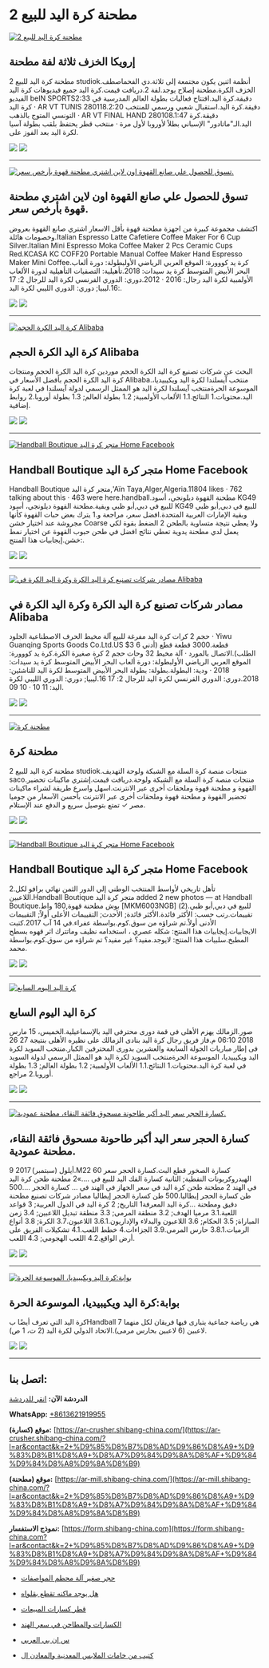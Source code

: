# 2 مطحنة كرة اليد للبيع

<a href="https://swt.shibang-china.com/?l=ar&img&k=2+%D9%85%D8%B7%D8%AD%D9%86%D8%A9+%D9%83%D8%B1%D8%A9+%D8%A7%D9%84%D9%8A%D8%AF+%D9%84%D9%84%D8%A8%D9%8A%D8%B9" target="_blank">![2 مطحنة كرة اليد للبيع](http://static.shibang-china.com/all-800x300/90.jpg)</a>

## إرويكا الخزف ثلاثة لفة مطحنة
2 مطحنة كرة اليد للبيع studiok.أنظمة اثنين يكون مجتمعة إلى ثلاثة.دي الفحماصطف الخزف الكرة.مطحنة إصلاح يوجد.لفة 2.دریافت قیمت.كرة اليد جميع فيديوهات كرة اليد الفيديو beIN SPORTS2:33 دقيقة.كرة اليد.افتتاح فعاليات بطولة العالم المدرسية في كرة اليد &middot; AR VT TUNIS 280118.2:20 دقيقة.كرة اليد.استقبال شعبي ورسمي للمنتخب التونسي المتوج بالذهب &middot; AR VT FINAL HAND 280108.1:47 دقيقة.كرة اليد.الـ&quot;ماتادور&quot; الإسباني بطلاً لأوروبا لأول مرة &middot; منتخب قطر يحتفظ بلقب بطولة آسيا لكرة اليد بعد الفوز على.


<a href="https://whatsapp.shibangsoft.com/WhatsApp.php" target="_blank" title="WhatsApp">![](http://static.shibang-china.com/icon/whatsapp.png)</a> <a href="https://swt.shibang-china.com/?l=ar&icon&k=2+%D9%85%D8%B7%D8%AD%D9%86%D8%A9+%D9%83%D8%B1%D8%A9+%D8%A7%D9%84%D9%8A%D8%AF+%D9%84%D9%84%D8%A8%D9%8A%D8%B9" target="_blank">![](http://static.shibang-china.com/icon/chat-ar.png)</a>

---

<a href="https://swt.shibang-china.com/?l=ar&img&k=2+%D9%85%D8%B7%D8%AD%D9%86%D8%A9+%D9%83%D8%B1%D8%A9+%D8%A7%D9%84%D9%8A%D8%AF+%D9%84%D9%84%D8%A8%D9%8A%D8%B9" target="_blank">![تسوق للحصول علي صانع القهوة اون لاين اشتري مطحنة قهوة بأرخص سعر.](http://static.shibang-china.com/all-800x300/706.jpg)</a>

## تسوق للحصول علي صانع القهوة اون لاين اشتري مطحنة قهوة بأرخص سعر.
اكتشف مجموعة كبيرة من اجهزة مطحنة قهوة بأقل الاسعار اشتري صانع القهوة بعروض وخصومات هائلة.Italian Espresso Latte Cafetiere Coffee Maker For 6 Cup Silver.Italian Mini Espresso Moka Coffee Maker 2 Pcs Ceramic Cups Red.KCASA KC COFF20 Portable Manual Coffee Maker Hand Espresso Maker Mini Coffee.كرة يد كووورة: الموقع العربي الرياضي الأولبطولة: دورة ألعاب البحر الأبيض المتوسط كرة يد سيدات: 2018.تأهيلية: التصفيات التأهيلية لدورة الألعاب الأولمبية لكرة اليد رجال: 2016 &middot; 2012.دوري: الدوري الفرنسي لكرة اليد للرجال 2: 17 16.ليبيا; دوري: الدوري الليبي لكرة اليد:.


<a href="https://whatsapp.shibangsoft.com/WhatsApp.php" target="_blank" title="WhatsApp">![](http://static.shibang-china.com/icon/whatsapp.png)</a> <a href="https://swt.shibang-china.com/?l=ar&icon&k=2+%D9%85%D8%B7%D8%AD%D9%86%D8%A9+%D9%83%D8%B1%D8%A9+%D8%A7%D9%84%D9%8A%D8%AF+%D9%84%D9%84%D8%A8%D9%8A%D8%B9" target="_blank">![](http://static.shibang-china.com/icon/chat-ar.png)</a>

---

<a href="https://swt.shibang-china.com/?l=ar&img&k=2+%D9%85%D8%B7%D8%AD%D9%86%D8%A9+%D9%83%D8%B1%D8%A9+%D8%A7%D9%84%D9%8A%D8%AF+%D9%84%D9%84%D8%A8%D9%8A%D8%B9" target="_blank">![كرة اليد الكرة الحجم Alibaba](http://static.shibang-china.com/all-800x300/972.jpg)</a>

## كرة اليد الكرة الحجم Alibaba
البحث عن شركات تصنيع كرة اليد الكرة الحجم موردين كرة اليد الكرة الحجم ومنتجات كرة اليد الكرة الحجم بأفضل الأسعار في Alibaba.منتخب آيسلندا لكرة اليد ويكيبيديا، الموسوعة الحرةمنتخب آيسلندا لكرة اليد هو الممثل الرسمي لدولة آيسلندا في لعبة كرة اليد.محتويات.1 النتائج.1.1 الألعاب الأولمبية; 1.2 بطولة العالم; 1.3 بطولة أوروبا.2 روابط إضافية.


<a href="https://whatsapp.shibangsoft.com/WhatsApp.php" target="_blank" title="WhatsApp">![](http://static.shibang-china.com/icon/whatsapp.png)</a> <a href="https://swt.shibang-china.com/?l=ar&icon&k=2+%D9%85%D8%B7%D8%AD%D9%86%D8%A9+%D9%83%D8%B1%D8%A9+%D8%A7%D9%84%D9%8A%D8%AF+%D9%84%D9%84%D8%A8%D9%8A%D8%B9" target="_blank">![](http://static.shibang-china.com/icon/chat-ar.png)</a>

---

<a href="https://swt.shibang-china.com/?l=ar&img&k=2+%D9%85%D8%B7%D8%AD%D9%86%D8%A9+%D9%83%D8%B1%D8%A9+%D8%A7%D9%84%D9%8A%D8%AF+%D9%84%D9%84%D8%A8%D9%8A%D8%B9" target="_blank">![Handball Boutique متجر كرة اليد Home Facebook](http://static.shibang-china.com/all-800x300/1372.jpg)</a>

## Handball Boutique متجر كرة اليد Home Facebook
Handball Boutique متجر كرة اليد,&#39;Aïn Taya,Alger,Algeria.11804 likes · 762 talking about this · 463 were here.handball.مطحنة القهوة ديلونجي، أسود KG49 للبيع في دبي,أبو ظبي وبقية.مطحنة القهوة ديلونجي، أسود KG49 للبيع في دبي,أبو ظبي وبقية الإمارات العربية المتحدة.افضل سعر، مراجعة و.1 يترك بعض حبات القهوة كأنها مجروشة عند اختيار خشن Coarse ولا يعطي نتيجة متساوية بالطحن 2 الضغط بقوة لكي يعمل لدي مطحنة يدوية تعطي نتائج افضل في طحن حبوب القهوة عن اختيار نمط خشن.إيجابيات هذا المنتج:.


<a href="https://whatsapp.shibangsoft.com/WhatsApp.php" target="_blank" title="WhatsApp">![](http://static.shibang-china.com/icon/whatsapp.png)</a> <a href="https://swt.shibang-china.com/?l=ar&icon&k=2+%D9%85%D8%B7%D8%AD%D9%86%D8%A9+%D9%83%D8%B1%D8%A9+%D8%A7%D9%84%D9%8A%D8%AF+%D9%84%D9%84%D8%A8%D9%8A%D8%B9" target="_blank">![](http://static.shibang-china.com/icon/chat-ar.png)</a>

---

<a href="https://swt.shibang-china.com/?l=ar&img&k=2+%D9%85%D8%B7%D8%AD%D9%86%D8%A9+%D9%83%D8%B1%D8%A9+%D8%A7%D9%84%D9%8A%D8%AF+%D9%84%D9%84%D8%A8%D9%8A%D8%B9" target="_blank">![مصادر شركات تصنيع كرة اليد الكرة وكرة اليد الكرة في Alibaba](http://static.shibang-china.com/all-800x300/883.jpg)</a>

## مصادر شركات تصنيع كرة اليد الكرة وكرة اليد الكرة في Alibaba
حجم 2 كرات كرة اليد مفرغة للبيع آلة مخيط الحرف الاصطناعية الجلود &middot; Yiwu Guanqing Sports Goods Co.Ltd.US $3 6 قطعة.3000 قطعة قطع (أدني الطلب).الاتصال بالمورد &middot; آلة مخيط 32 وحات حجم 2 كرة صغيرة الكرة.كرة يد كووورة: الموقع العربي الرياضي الأولبطولة: دورة ألعاب البحر الأبيض المتوسط كرة يد سيدات: 2018 &middot; ودية: البطولة.بطولة: بطولة البحر الأبيض المتوسط لكرة اليد للناشئين: 2018.دوري: الدوري الفرنسي لكرة اليد للرجال 2: 17 16.ليبيا; دوري: الدوري الليبي لكرة اليد: 11 10 &middot; 10 09.


<a href="https://whatsapp.shibangsoft.com/WhatsApp.php" target="_blank" title="WhatsApp">![](http://static.shibang-china.com/icon/whatsapp.png)</a> <a href="https://swt.shibang-china.com/?l=ar&icon&k=2+%D9%85%D8%B7%D8%AD%D9%86%D8%A9+%D9%83%D8%B1%D8%A9+%D8%A7%D9%84%D9%8A%D8%AF+%D9%84%D9%84%D8%A8%D9%8A%D8%B9" target="_blank">![](http://static.shibang-china.com/icon/chat-ar.png)</a>

---

<a href="https://swt.shibang-china.com/?l=ar&img&k=2+%D9%85%D8%B7%D8%AD%D9%86%D8%A9+%D9%83%D8%B1%D8%A9+%D8%A7%D9%84%D9%8A%D8%AF+%D9%84%D9%84%D8%A8%D9%8A%D8%B9" target="_blank">![مطحنة كرة](http://static.shibang-china.com/all-800x300/1298.jpg)</a>

## مطحنة كرة
2 مطحنة كرة اليد للبيع studiok.منتجات منصة كرة السلة مع الشبكة ولوحة التهديف saco.منتجات منصة كرة السلة مع الشبكة ولوحة.دریافت قیمت.إشتري ماكينات تحضير القهوة و مطحنة قهوة وملحقات أخرى عبر الانترنت.اسهل واسرع طريقة لشراء ماكينات تحضير القهوة و مطحنة قهوة وملحقات أخرى عبر الانترنت بأحسن الآسعار من جوميا مصر ✓ تمتع بتوصيل سريع و الدفع عند الإستلام.


<a href="https://whatsapp.shibangsoft.com/WhatsApp.php" target="_blank" title="WhatsApp">![](http://static.shibang-china.com/icon/whatsapp.png)</a> <a href="https://swt.shibang-china.com/?l=ar&icon&k=2+%D9%85%D8%B7%D8%AD%D9%86%D8%A9+%D9%83%D8%B1%D8%A9+%D8%A7%D9%84%D9%8A%D8%AF+%D9%84%D9%84%D8%A8%D9%8A%D8%B9" target="_blank">![](http://static.shibang-china.com/icon/chat-ar.png)</a>

---

<a href="https://swt.shibang-china.com/?l=ar&img&k=2+%D9%85%D8%B7%D8%AD%D9%86%D8%A9+%D9%83%D8%B1%D8%A9+%D8%A7%D9%84%D9%8A%D8%AF+%D9%84%D9%84%D8%A8%D9%8A%D8%B9" target="_blank">![Handball Boutique متجر كرة اليد Home Facebook](http://static.shibang-china.com/all-800x300/570.jpg)</a>

## Handball Boutique متجر كرة اليد Home Facebook
2.تأهل تاريخي لأواسط المنتخب الوطني إلي الدور الثمن نهائي برافو لكل اللاعبين.Handball Boutique متجر كرة اليد added 2 new photos — at Handball Boutique.بوش مطحنة قهوة,180 واط [MKM6003NGB] للبيع في دبي,أبو ظبي.(2) تقييمات.رتب حسب: الأكثر فائدة.الأكثر فائدة; الأحدث; التقييمات الأعلى أولاً; التقييمات الأدنى أولاً.تم شراؤه من سوق.كوم.بواسطة عفراء.في 14 آب 2017.كتبت الايجابيات.إيجابيات هذا المنتج: شكله عصري ، استخدامه نظيف وماتترك اثر قهوه بسطح المطبخ.سلبيات هذا المنتج: لايوجد.مفيد؟ غير مفيد؟ تم شراؤه من سوق.كوم.بواسطة محمد.


<a href="https://whatsapp.shibangsoft.com/WhatsApp.php" target="_blank" title="WhatsApp">![](http://static.shibang-china.com/icon/whatsapp.png)</a> <a href="https://swt.shibang-china.com/?l=ar&icon&k=2+%D9%85%D8%B7%D8%AD%D9%86%D8%A9+%D9%83%D8%B1%D8%A9+%D8%A7%D9%84%D9%8A%D8%AF+%D9%84%D9%84%D8%A8%D9%8A%D8%B9" target="_blank">![](http://static.shibang-china.com/icon/chat-ar.png)</a>

---

<a href="https://swt.shibang-china.com/?l=ar&img&k=2+%D9%85%D8%B7%D8%AD%D9%86%D8%A9+%D9%83%D8%B1%D8%A9+%D8%A7%D9%84%D9%8A%D8%AF+%D9%84%D9%84%D8%A8%D9%8A%D8%B9" target="_blank">![كرة اليد اليوم السابع](http://static.shibang-china.com/all-800x300/137.jpg)</a>

## كرة اليد اليوم السابع
صور.الزمالك يهزم الأهلى فى قمة دورى محترفى اليد بالإسماعيلية.الخميس، 15 مارس 2018 06:10 م.فاز فريق رجال كرة اليد بنادى الزمالك على نظيره الأهلى بنتيجة 27 26 فى إطار مباريات الجولة السابعة والعشرين بدورى المحترفين الكبار.منتخب السويد لكرة اليد ويكيبيديا، الموسوعة الحرةمنتخب السويد لكرة اليد هو الممثل الرسمي لدولة السويد في لعبة كرة اليد.محتويات.1 النتائج.1.1 الألعاب الأولمبية; 1.2 بطولة العالم; 1.3 بطولة أوروبا.2 مراجع.


<a href="https://whatsapp.shibangsoft.com/WhatsApp.php" target="_blank" title="WhatsApp">![](http://static.shibang-china.com/icon/whatsapp.png)</a> <a href="https://swt.shibang-china.com/?l=ar&icon&k=2+%D9%85%D8%B7%D8%AD%D9%86%D8%A9+%D9%83%D8%B1%D8%A9+%D8%A7%D9%84%D9%8A%D8%AF+%D9%84%D9%84%D8%A8%D9%8A%D8%B9" target="_blank">![](http://static.shibang-china.com/icon/chat-ar.png)</a>

---

<a href="https://swt.shibang-china.com/?l=ar&img&k=2+%D9%85%D8%B7%D8%AD%D9%86%D8%A9+%D9%83%D8%B1%D8%A9+%D8%A7%D9%84%D9%8A%D8%AF+%D9%84%D9%84%D8%A8%D9%8A%D8%B9" target="_blank">![كسارة الحجر سعر اليد أكبر طاحونة مسحوق فائقة النقاء، مطحنة عمودية.](http://static.shibang-china.com/all-800x300/98.jpg)</a>

## كسارة الحجر سعر اليد أكبر طاحونة مسحوق فائقة النقاء، مطحنة عمودية.
9 أيلول (سبتمبر) 2017.M22 كسارة الصخور قطع البث.كسارة الحجر سعر 60 الهيدروكربونات النفطية; الثانية كسارة الفك اليد للبيع في ….»2 مطحنة طحن كرة اليد في الهند 2 مطحنة طحن كرة اليد في سعر الجهاز في الهند في … كسارة الحجر ….500 طن كسارة الحجر إيطاليا.500 طن كسارة الحجر إيطاليا مصادر شركات تصنيع مطحنة دقيق ومطحنة …كرة اليد المعرفة1 التاريخ; 2 كرة اليد في الدول العربية; 3 قواعد اللعبة.3.1 مرميا الهدف; 3.2 منطقة المرمى; 3.3 منطقة تبديل اللاعبين; 3.4 زمن المباراة; 3.5 الحكام; 3.6 اللاعبون والبدلاء والإداريون.3.6.1 اللاعبون.3.7 الكرة; 3.8 أنواع الرميات.3.8.1 حارس المرمى.3.9 الجزاءات.4 خطط اللعب.4.1 تشكيلات الفريق على أرض الواقع.4.2 اللعب الهجومي; 4.3 اللعب.


<a href="https://whatsapp.shibangsoft.com/WhatsApp.php" target="_blank" title="WhatsApp">![](http://static.shibang-china.com/icon/whatsapp.png)</a> <a href="https://swt.shibang-china.com/?l=ar&icon&k=2+%D9%85%D8%B7%D8%AD%D9%86%D8%A9+%D9%83%D8%B1%D8%A9+%D8%A7%D9%84%D9%8A%D8%AF+%D9%84%D9%84%D8%A8%D9%8A%D8%B9" target="_blank">![](http://static.shibang-china.com/icon/chat-ar.png)</a>

---

<a href="https://swt.shibang-china.com/?l=ar&img&k=2+%D9%85%D8%B7%D8%AD%D9%86%D8%A9+%D9%83%D8%B1%D8%A9+%D8%A7%D9%84%D9%8A%D8%AF+%D9%84%D9%84%D8%A8%D9%8A%D8%B9" target="_blank">![بوابة:كرة اليد ويكيبيديا، الموسوعة الحرة](http://static.shibang-china.com/all-800x300/553.jpg)</a>

## بوابة:كرة اليد ويكيبيديا، الموسوعة الحرة
كرة اليد التي تعرف أيضًا بHandball هي رياضة جماعية يتبارى فيها فريقان لكل منهما 7 لاعبين (6 لاعبين بحارس مرمى).الاتحاد الدولي لكرة اليد (2 ت، 1 ص).

<a href="https://whatsapp.shibangsoft.com/WhatsApp.php" target="_blank" title="WhatsApp">![](http://static.shibang-china.com/icon/whatsapp.png)</a> <a href="https://swt.shibang-china.com/?l=ar&icon&k=2+%D9%85%D8%B7%D8%AD%D9%86%D8%A9+%D9%83%D8%B1%D8%A9+%D8%A7%D9%84%D9%8A%D8%AF+%D9%84%D9%84%D8%A8%D9%8A%D8%B9" target="_blank">![](http://static.shibang-china.com/icon/chat-ar.png)</a>

---
## اتصل بنا:

**الدردشة الآن:** [انقر للدردشة](https://swt.shibang-china.com?l=ar&contact&k=2+%D9%85%D8%B7%D8%AD%D9%86%D8%A9+%D9%83%D8%B1%D8%A9+%D8%A7%D9%84%D9%8A%D8%AF+%D9%84%D9%84%D8%A8%D9%8A%D8%B9)

**WhatsApp:**  [+8613621919955](https://whatsapp.shibangsoft.com/WhatsApp.php)

**موقع (كسارة):** [https://ar-crusher.shibang-china.com/](https://ar-crusher.shibang-china.com/?l=ar&contact&k=2+%D9%85%D8%B7%D8%AD%D9%86%D8%A9+%D9%83%D8%B1%D8%A9+%D8%A7%D9%84%D9%8A%D8%AF+%D9%84%D9%84%D8%A8%D9%8A%D8%B9)

**موقع (مطحنة):** [https://ar-mill.shibang-china.com/](https://ar-mill.shibang-china.com/?l=ar&contact&k=2+%D9%85%D8%B7%D8%AD%D9%86%D8%A9+%D9%83%D8%B1%D8%A9+%D8%A7%D9%84%D9%8A%D8%AF+%D9%84%D9%84%D8%A8%D9%8A%D8%B9)

**نموذج الاستفسار:** [https://form.shibang-china.com](https://form.shibang-china.com?l=ar&contact&k=2+%D9%85%D8%B7%D8%AD%D9%86%D8%A9+%D9%83%D8%B1%D8%A9+%D8%A7%D9%84%D9%8A%D8%AF+%D9%84%D9%84%D8%A8%D9%8A%D8%B9)

* [حجر صغير آلة محطم المواصفات](../25/%D8%AD%D8%AC%D8%B1%20%D8%B5%D8%BA%D9%8A%D8%B1%20%D8%A2%D9%84%D8%A9%20%D9%85%D8%AD%D8%B7%D9%85%20%D8%A7%D9%84%D9%85%D9%88%D8%A7%D8%B5%D9%81%D8%A7%D8%AA.md)

* [هل يوجد ماكنه تقطع بقلواه](../21/%D9%87%D9%84%20%D9%8A%D9%88%D8%AC%D8%AF%20%D9%85%D8%A7%D9%83%D9%86%D9%87%20%D8%AA%D9%82%D8%B7%D8%B9%20%D8%A8%D9%82%D9%84%D9%88%D8%A7%D9%87.md)

* [قطر كسارات المبيعات](../25/%D9%82%D8%B7%D8%B1%20%D9%83%D8%B3%D8%A7%D8%B1%D8%A7%D8%AA%20%D8%A7%D9%84%D9%85%D8%A8%D9%8A%D8%B9%D8%A7%D8%AA.md)

* [الكسارات والمطاحن في سعر الهند](../24/%D8%A7%D9%84%D9%83%D8%B3%D8%A7%D8%B1%D8%A7%D8%AA%20%D9%88%D8%A7%D9%84%D9%85%D8%B7%D8%A7%D8%AD%D9%86%20%D9%81%D9%8A%20%D8%B3%D8%B9%D8%B1%20%D8%A7%D9%84%D9%87%D9%86%D8%AF.md)

* [س ان بي العربي](../22/%D8%B3%20%D8%A7%D9%86%20%D8%A8%D9%8A%20%D8%A7%D9%84%D8%B9%D8%B1%D8%A8%D9%8A.md)

* [كتيب من خامات الملابس المعدنية والمعادن ال](../23/%D9%83%D8%AA%D9%8A%D8%A8%20%D9%85%D9%86%20%D8%AE%D8%A7%D9%85%D8%A7%D8%AA%20%D8%A7%D9%84%D9%85%D9%84%D8%A7%D8%A8%D8%B3%20%D8%A7%D9%84%D9%85%D8%B9%D8%AF%D9%86%D9%8A%D8%A9%20%D9%88%D8%A7%D9%84%D9%85%D8%B9%D8%A7%D8%AF%D9%86%20%D8%A7%D9%84.md)